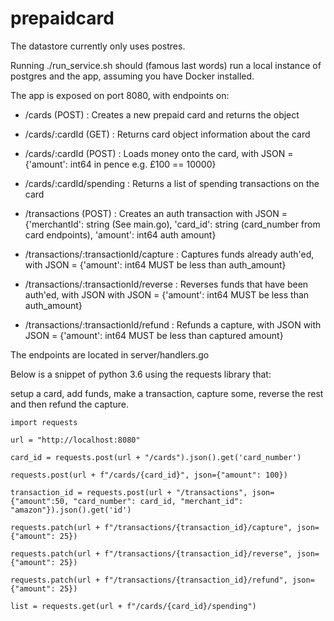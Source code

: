 # prepaidcard

The datastore currently only uses postres.

Running ./run_service.sh should (famous last words) run a local instance of postgres and the app,
assuming you have Docker installed.

The app is exposed on port 8080, with endpoints on:

- /cards (POST) : Creates a new prepaid card and returns the object
- /cards/:cardId (GET) : Returns card object information about the card
- /cards/:cardId (POST) : Loads money onto the card, with JSON = {'amount': int64 in pence e.g. £100 == 10000}
- /cards/:cardId/spending : Returns a list of spending transactions on the card

- /transactions (POST) : Creates an auth transaction with JSON = {'merchantId': string (See main.go), 'card_id': string (card_number from card endpoints), 'amount': int64 auth amount}
- /transactions/:transactionId/capture : Captures funds already auth'ed, with JSON = {'amount': int64 MUST be less than auth_amount}
- /transactions/:transactionId/reverse : Reverses funds that have been auth'ed, with JSON with JSON = {'amount': int64 MUST be less than auth_amount}
- /transactions/:transactionId/refund : Refunds a capture, with JSON with JSON = {'amount': int64 MUST be less than captured amount}

The endpoints are located in server/handlers.go

Below is a snippet of python 3.6 using the requests library that: 

setup a card, add funds, make a transaction, capture some, reverse the rest and then refund the capture.

```
import requests

url = "http://localhost:8080"

card_id = requests.post(url + "/cards").json().get('card_number')

requests.post(url + f"/cards/{card_id}", json={"amount": 100})

transaction_id = requests.post(url + "/transactions", json={"amount":50, "card_number": card_id, "merchant_id": "amazon"}).json().get('id')

requests.patch(url + f"/transactions/{transaction_id}/capture", json={"amount": 25})

requests.patch(url + f"/transactions/{transaction_id}/reverse", json={"amount": 25})

requests.patch(url + f"/transactions/{transaction_id}/refund", json={"amount": 25})

list = requests.get(url + f"/cards/{card_id}/spending")
```
